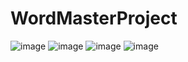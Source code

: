 # WordMasterProject
![image](https://github.com/21700776/WordMasterProject/assets/143426956/85285f66-1918-4bd5-bbf5-1661058e3393)
![image](https://github.com/21700776/WordMasterProject/assets/143426956/908dca7a-c3f5-4ad8-b237-e481a70660bc)
![image](https://github.com/21700776/WordMasterProject/assets/143426956/0e404236-e946-442a-b829-b65bb8a324c2)
![image](https://github.com/21700776/WordMasterProject/assets/143426956/56431783-796d-46d7-a391-e8ce74333b01)
